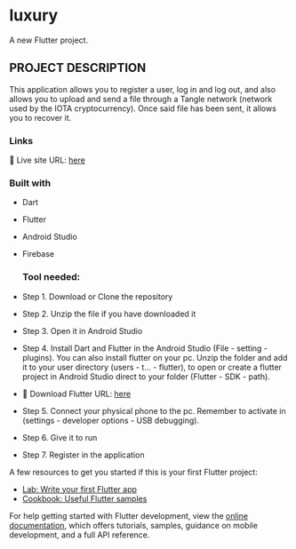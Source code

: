 # luxury

A new Flutter project.

## PROJECT DESCRIPTION

This application allows you to register a user, log in and log out, and also allows you to upload and send a file through a Tangle network (network used by the IOTA cryptocurrency). Once said file has been sent, it allows you to recover it.

### Links
📌 Live site URL: [here](https://github.com/Tonyva002/luxury)

### Built with

- Dart
- Flutter
- Android Studio
- Firebase

  ### Tool needed:

- Step 1. Download or Clone the repository
- Step 2. Unzip the file if you have downloaded it
- Step 3. Open it in Android Studio
- Step 4. Install Dart and Flutter in the Android Studio (File - setting - plugins). You can also install flutter on your pc. Unzip the folder and add it to your user directory (users - t... - flutter), to open or create a flutter project in Android Studio direct to your folder (Flutter - SDK - path).
- 📌 Download Flutter URL: [here](https://docs.flutter.dev/get-started/install)
- Step 5. Connect your physical phone to the pc.  Remember to activate in (settings - developer options - USB debugging).
- Step 6. Give it to run
- Step 7. Register in the application

A few resources to get you started if this is your first Flutter project:

- [Lab: Write your first Flutter app](https://docs.flutter.dev/get-started/codelab)
- [Cookbook: Useful Flutter samples](https://docs.flutter.dev/cookbook)

For help getting started with Flutter development, view the
[online documentation](https://docs.flutter.dev/), which offers tutorials,
samples, guidance on mobile development, and a full API reference.
